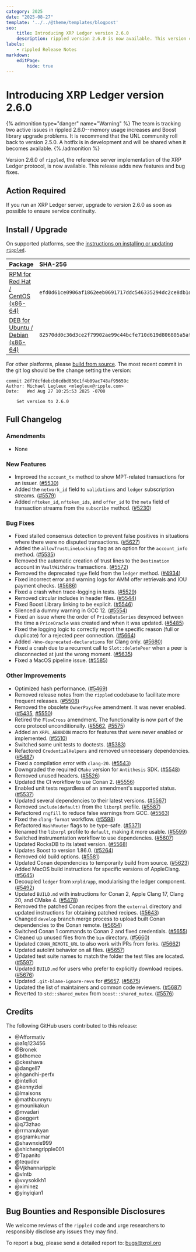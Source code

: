 ```yaml
---
category: 2025
date: "2025-08-27"
template: '../../@theme/templates/blogpost'
seo:
    title: Introducing XRP Ledger version 2.6.0
    description: rippled version 2.6.0 is now available. This version contains various bug fixes and minor improvements.
labels:
    - rippled Release Notes
markdown:
    editPage:
        hide: true
---
```

# Introducing XRP Ledger version 2.6.0
{% admonition type="danger" name="Warning" %}
The team is tracking two active issues in rippled 2.6.0--memory usage increases and Boost library upgrade problems. It is recommend that the UNL community roll back to version 2.5.0. A hotfix is in development and will be shared when it becomes available.
{% /admonition %}

Version 2.6.0 of `rippled`, the reference server implementation of the XRP Ledger protocol, is now available. This release adds new features and bug fixes.


## Action Required

If you run an XRP Ledger server, upgrade to version 2.6.0 as soon as possible to ensure service continuity.


## Install / Upgrade

On supported platforms, see the [instructions on installing or updating `rippled`](../../docs/infrastructure/installation/index.md).

| Package | SHA-256 |
|:--------|:--------|
| [RPM for Red Hat / CentOS (x86-64)](https://repos.ripple.com/repos/rippled-rpm/stable/rippled-2.6.0-1.el9.x86_64.rpm) | `efd0d61ce0906af1862eeb0691717ddc546335294dc2ce8db1d9e243d215846c` |
| [DEB for Ubuntu / Debian (x86-64)](https://repos.ripple.com/repos/rippled-deb/pool/stable/rippled_2.6.0-1_amd64.deb) | `82570dd0c36d3ce2f79902ae99c44bcfe710d619d806805a5af9d8f56b7dbea1` |

For other platforms, please [build from source](https://github.com/XRPLF/rippled/blob/master/BUILD.md). The most recent commit in the git log should be the change setting the version:

```text
commit 2df7dcfdebcb0cdbd030c1f4b09ac748af95659c
Author: Michael Legleux <mlegleux@ripple.com>
Date:   Wed Aug 27 10:25:53 2025 -0700

    Set version to 2.6.0
```


## Full Changelog

### Amendments

- None


### New Features

- Improved the `account_tx` method to show MPT-related transactions for an issuer. ([#5530](https://github.com/XRPLF/rippled/pull/5530))
- Added the `network_id` field to `validations` and `ledger` subscription streams. ([#5579](https://github.com/XRPLF/rippled/pull/5579))
- Added `nftoken_id`, `nftoken_ids`, and `offer_id` to the `meta` field of transaction streams from the `subscribe` method. ([#5230](https://github.com/XRPLF/rippled/pull/5230))


### Bug Fixes

- Fixed stalled consensus detection to prevent false positives in situations where there were no disputed transactions. ([#5627](https://github.com/XRPLF/rippled/pull/5627))
- Added the `allowTrustLineLocking` flag as an option for the `account_info` method. ([#5535](https://github.com/XRPLF/rippled/pull/5525))
- Removed the automatic creation of trust lines to the `Destination` account in `VaultWithdraw` transactions. ([#5572](https://github.com/XRPLF/rippled/pull/5572))
- Removed the deprecated `type` field from the `ledger` method. ([#4934](https://github.com/XRPLF/rippled/pull/4934))
- Fixed incorrect error and warning logs for AMM offer retrievals and IOU payment checks. ([#5686](https://github.com/XRPLF/rippled/pull/5686))
- Fixed a crash when trace-logging in tests. ([#5529](https://github.com/XRPLF/rippled/pull/5529))
- Removed circular includes in header files. ([#5544](https://github.com/XRPLF/rippled/pull/5544))
- Fixed Boost Library linking to be explicit. ([#5546](https://github.com/XRPLF/rippled/pull/5546))
- Silenced a dummy warning in GCC 12. ([#5554](https://github.com/XRPLF/rippled/pull/5554))
- Fixed an issue where the order of `PriceDataSeries` desynced between the time a `PriceOracle` was created and when it was updated. ([#5485](https://github.com/XRPLF/rippled/pull/5485))
- Fixed the logging logic to correctly report the specific reason (full or duplicate) for a rejected peer connection. ([#5664](https://github.com/XRPLF/rippled/pull/5664))
- Added `-Wno-deprecated-declarations` for Clang only. ([#5680](https://github.com/XRPLF/rippled/pull/5680))
- Fixed a crash due to a recurrent call to `Slot::deletePeer` when a peer is disconnected at just the wrong moment. ([#5635](https://github.com/XRPLF/rippled/pull/5635))
- Fixed a MacOS pipeline issue. ([#5585](https://github.com/XRPLF/rippled/pull/5585))


### Other Improvements

- Optimized hash performance. ([#5469](https://github.com/XRPLF/rippled/pull/5469))
- Removed release notes from the `rippled` codebase to facilitate more frequent releases. ([#5508](https://github.com/XRPLF/rippled/pull/5508))
- Removed the obsolete `OwnerPaysFee` amendment. It was never enabled. ([#5435](https://github.com/XRPLF/rippled/pull/5435), [#5550](https://github.com/XRPLF/rippled/pull/5550))
- Retired the `FlowCross` amendment. The functionality is now part of the core protocol unconditionally. ([#5562](https://github.com/XRPLF/rippled/pull/5562), [#5575](https://github.com/XRPLF/rippled/pull/5575))
- Added an `XRPL_ABANDON` macro for features that were never enabled or implemented. ([#5510](https://github.com/XRPLF/rippled/pull/5510))
- Switched some unit tests to doctests. ([#5383](https://github.com/XRPLF/rippled/pull/5383))
- Refactored `CredentialHelpers` and removed unnecessary dependencies. ([#5487](https://github.com/XRPLF/rippled/pull/5487))
- Fixed a compilation error with `clang-20`. ([#5543](https://github.com/XRPLF/rippled/pull/5543))
- Downgraded the required `CMake` version for `Antithesis` SDK. ([#5548](https://github.com/XRPLF/rippled/pull/5548))
- Removed unused headers. ([#5526](https://github.com/XRPLF/rippled/pull/5526))
- Updated the CI workflow to use Conan 2. ([#5556](https://github.com/XRPLF/rippled/pull/5556))
- Enabled unit tests regardless of an amendment's supported status. ([#5537](https://github.com/XRPLF/rippled/pull/5537))
- Updated several dependencies to their latest versions. ([#5567](https://github.com/XRPLF/rippled/pull/5567))
- Removed `include(default)` from the `libxrpl` profile. ([#5587](https://github.com/XRPLF/rippled/pull/5587))
- Refactored `rngfill` to reduce false warnings from GCC. ([#5563](https://github.com/XRPLF/rippled/pull/5563))
- Fixed the `clang-format` workflow. ([#5598](https://github.com/XRPLF/rippled/pull/5598))
- Refactored `HashRouter` flags to be type-safe. ([#5371](https://github.com/XRPLF/rippled/pull/5371))
- Renamed the `libxrpl` profile to `default`, making it more usable. ([#5599](https://github.com/XRPLF/rippled/pull/5599))
- Switched instrumentation workflow to use dependencies. ([#5607](https://github.com/XRPLF/rippled/pull/5607))
- Updated RocksDB to its latest version. ([#5568](https://github.com/XRPLF/rippled/pull/5568))
- Updates Boost to version 1.86.0. ([#5264](https://github.com/XRPLF/rippled/pull/5264))
- Removed old build options. ([#5581](https://github.com/XRPLF/rippled/pull/5581))
- Updated Conan dependencies to temporarily build from source. ([#5623](https://github.com/XRPLF/rippled/pull/5623))
- Added MacOS build instructions for specific versions of AppleClang. ([#5645](https://github.com/XRPLF/rippled/pull/5645))
- Decoupled `ledger` from `xrpld/app`, modularising the ledger component. ([#5492](https://github.com/XRPLF/rippled/pull/5492))
- Updated `BUILD.md` with instructions for Conan 2, Apple Clang 17, Clang 20, and CMake 4. ([#5478](https://github.com/XRPLF/rippled/pull/5478))
- Removed the patched Conan recipes from the `external` directory and updated instructions for obtaining patched recipes. ([#5643](https://github.com/XRPLF/rippled/pull/5643))
- Changed `develop` branch merge process to upload built Conan dependencies to the Conan remote. ([#5654](https://github.com/XRPLF/rippled/pull/5654))
- Switched Conan 1 commands to Conan 2 and fixed credentials. ([#5655](https://github.com/XRPLF/rippled/pull/5655))
- Cleaned up unused files from the `bin` directory. ([#5660](https://github.com/XRPLF/rippled/pull/5660))
- Updated `CONAN_REMOTE_URL` to also work with PRs from forks. ([#5662](https://github.com/XRPLF/rippled/pull/5662))
- Updated autolint behavior on all files. ([#5657](https://github.com/XRPLF/rippled/pull/5657))
- Updated test suite names to match the folder the test files are located. ([#5597](https://github.com/XRPLF/rippled/pull/5597))
- Updated `BUILD.md` for users who prefer to explicitly download recipes. ([#5676](https://github.com/XRPLF/rippled/pull/5676))
- Updated `.git-blame-ignore-revs` for [#5657](https://github.com/XRPLF/rippled/pull/5657). ([#5675](https://github.com/XRPLF/rippled/pull/5675))
- Updated the list of maintainers and common code reviewers. ([#5687](https://github.com/XRPLF/rippled/pull/5687))
- Reverted to `std::shared_mutex` from `boost::shared_mutex`. ([#5576](https://github.com/XRPLF/rippled/pull/5576))


## Credits

The following GitHub users contributed to this release:

- @Afformativ
- @a1q123456
- @Bronek
- @bthomee
- @ckeshava
- @dangell7
- @hgandhi-perfx
- @intelliot
- @kennyzlei
- @lmaisons
- @mathbunnyru
- @mounikakun
- @mvadari
- @oeggert
- @q73zhao
- @rrmanukyan
- @sgramkumar
- @shawnxie999
- @shichengripple001
- @Tapanito
- @tequdev
- @Vjkhannaripple
- @vlntb
- @vvysokikh1
- @ximinez
- @yinyiqian1


## Bug Bounties and Responsible Disclosures

We welcome reviews of the `rippled` code and urge researchers to responsibly disclose any issues they may find.

To report a bug, please send a detailed report to: <bugs@xrpl.org>